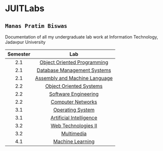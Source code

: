 # JUITLabs

## ``` Manas Pratim Biswas ```


Documentation of all my undergraduate lab work at Information Technology, Jadavpur University


|Semester | Lab   |  
|:-----:|:-----:|
| 2.1 | [Object Oriented Programming](https://github.com/sanam2405/OOPLabs) |
| 2.1 | [Database Management Systems](https://github.com/sanam2405/DBMSLabs) |
| 2.1 | [Assembly and Machine Language](https://github.com/sanam2405/ASMLabs)|
| 2.2 | [Object Oriented Systems](https://github.com/sanam2405/OOSLabs) |
| 2.2 | [Software Engineering](https://github.com/sanam2405/SoftwareEngineeringLabs) |
| 2.2 | [Computer Networks]() |
| 3.1 | [Operating System](https://github.com/sanam2405/OperatingSystemLabs) |
| 3.1 | [Artificial Intelligence](https://github.com/sanam2405/ArtificialIntelligenceLabs) |
| 3.2 | [Web Technologies II](https://github.com/sanam2405/WebTechnologyLabs) |
| 3.2 | [Multimedia](https://github.com/sanam2405/MultimediaLabs) |
| 4.1 | [Machine Learning](https://github.com/sanam2405/MachineLearningLabs) |